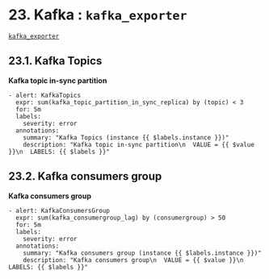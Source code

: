 # 23. Kafka : `kafka_exporter`

[`kafka_exporter`](https://github.com/danielqsj/kafka_exporter)

## 23.1. Kafka Topics

**Kafka topic in-sync partition**

```
- alert: KafkaTopics
  expr: sum(kafka_topic_partition_in_sync_replica) by (topic) < 3
  for: 5m
  labels:
    severity: error
  annotations:
    summary: "Kafka Topics (instance {{ $labels.instance }})"
    description: "Kafka topic in-sync partition\n  VALUE = {{ $value }}\n  LABELS: {{ $labels }}"
```

## 23.2. Kafka consumers group

**Kafka consumers group**

```
- alert: KafkaConsumersGroup
  expr: sum(kafka_consumergroup_lag) by (consumergroup) > 50
  for: 5m
  labels:
    severity: error
  annotations:
    summary: "Kafka consumers group (instance {{ $labels.instance }})"
    description: "Kafka consumers group\n  VALUE = {{ $value }}\n  LABELS: {{ $labels }}"
```
